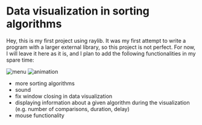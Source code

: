 # Data visualization in sorting algorithms

Hey, this is my first project using raylib. It was my first attempt to write a program with a larger external library, so this project is not perfect. For now, I will leave it here as it is, and I plan to add the following functionalities in my spare time:

![menu](https://user-images.githubusercontent.com/87090382/172159766-7178ef08-d6b5-4f93-aa39-56582f0b1d39.gif)
![animation](https://user-images.githubusercontent.com/87090382/172159787-9c3dedb0-6220-43a1-8905-93ec65ccb91b.gif)

* more sorting algorithms
* sound
* fix window closing in data visualization
* displaying information about a given algorithm during the visualization (e.g. number of comparisons, duration, delay)
* mouse functionality
